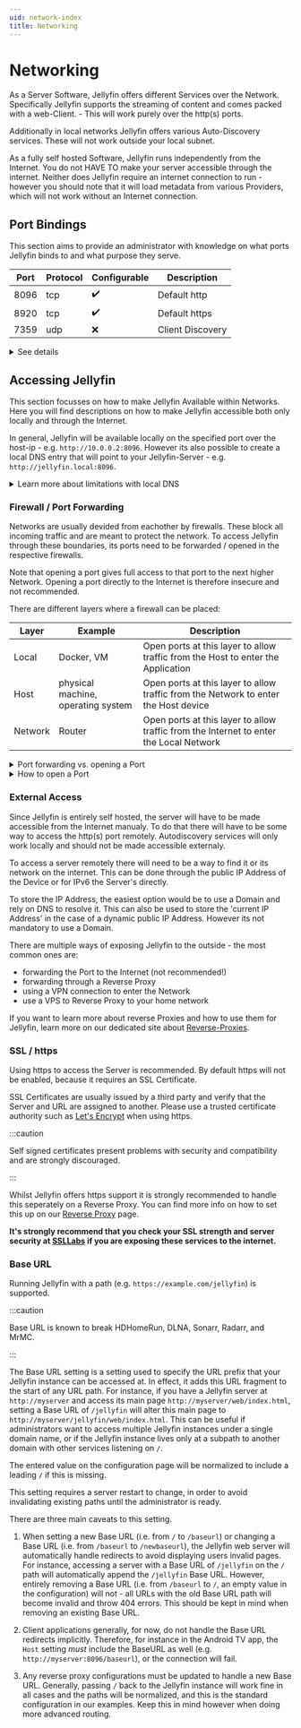 ```yaml
---
uid: network-index
title: Networking
---
```


# Networking

As a Server Software, Jellyfin offers different Services over the Network.
Specifically Jellyfin supports the streaming of content and comes packed with a web-Client. - This will work purely over the http(s) ports.

Additionally in local networks Jellyfin offers various Auto-Discovery services. These will not work outside your local subnet.

As a fully self hosted Software, Jellyfin runs independently from the Internet.
You do not HAVE TO make your server accessible through the internet.
Neither does Jellyfin require an internet connection to run - however you should note that it will load metadata from various Providers, which will not work without an Internet connection.

## Port Bindings

This section aims to provide an administrator with knowledge on what ports Jellyfin binds to and what purpose they serve.

| Port | Protocol | Configurable | Description |
|---|---|---|---|
| 8096 | tcp | ✔️ | Default http |
| 8920 | tcp | ✔️ | Default https |
| 7359 | udp | ❌ | Client Discovery |

<details>
<summary>See details</summary>

- **HTTP Traffic** (8096/tcp):
    The web frontend can be accessed here. You can modify this setting from the **Networking** page in the admin settings.

- **HTTPS Traffic** (8920/tcp):
    Used when https is enabled. By default this port will not be used.
    This setting can also be modified from the **Networking** page to use a different port.

- **Client Discovery** (7359/udp):
    Allows clients to discover Jellyfin on the local network. A broadcast message to this port will return detailed information about your server that includes name, ip-address and ID.

</details>

## Accessing Jellyfin

This section focusses on how to make Jellyfin Available within Networks.
Here you will find descriptions on how to make Jellyfin accessible both only locally and through the Internet.

In general, Jellyfin will be available locally on the specified port over the host-ip - e.g. `http://10.0.0.2:8096`.
However its also possible to create a local DNS entry that will point to your Jellyfin-Server - e.g. `http://jellyfin.local:8096`.

<details>
<summary>Learn more about limitations with local DNS</summary>

Devices like Google Chromecast or Google Streamer use hardcoded DNS Servers - therefore they will not make use of your local DNS entries.
There are multiple workarrounds for this issue.

The easiest involves the usage of IPv6 Entries in the public DNS.
Since IPv6 addresses dont differentiate between local and public, the address will be abled to get resolved locally.
This however requires the use of a public DNS server - The Jellyfin Server does not have to be accessible from the outside though!

</details>

### Firewall / Port Forwarding

Networks are usually devided from eachother by firewalls. These block all incoming traffic and are meant to protect the network.
To access Jellyfin through these boundaries, its ports need to be forwarded / opened in the respective firewalls.

Note that opening a port gives full access to that port to the next higher Network.
Opening a port directly to the Internet is therefore insecure and not recommended.

There are different layers where a firewall can be placed:

| Layer | Example | Description |
| --- | --- | --- |
| Local | Docker, VM | Open ports at this layer to allow traffic from the Host to enter the Application |
| Host | physical machine, operating system | Open ports at this layer to allow traffic from the Network to enter the Host device |
| Network | Router | Open ports at this layer to allow traffic from the Internet to enter the Local Network |

<details>
<summary>Port forwarding vs. opening a Port</summary>

Whilst Routers often allow you to forward a port, firewalls typically only allow you to open one.
The difference is within the Target. Opening a Port essentially just means that traffic on this Port will go through.
Forwarding a Port you typically do in NAT scenarios - traffic is coming in on your public IP Address, what device inside your network should recieve it.
Sometime port forwarding also offers to set a different target port then entry port.

</details>

<details>
<summary>How to open a Port</summary>

How exactly a port will be opened depends on your firewall software and its UI.
Here is linked below how to open ports for:

- [Windows Firewall](https://learn.microsoft.com/en-us/sql/reporting-services/report-server/configure-a-firewall-for-report-server-access?view=sql-server-ver16#open-ports-in-windows-firewall)
- [firewalld](https://firewalld.org/documentation/howto/open-a-port-or-service.html)
- [Uncomplicated Firewall](https://wiki.ubuntu.com/UncomplicatedFirewall#Basic_Usage) (ufw)
- [nftables](https://wiki.nftables.org/wiki-nftables/index.php/Main_Page)

</details>

### External Access

Since Jellyfin is entirely self hosted, the server will have to be made accessible from the Internet manualy.
To do that there will have to be some way to access the http(s) port remotely.
Autodiscovery services will only work locally and should not be made accessible externaly.

To access a server remotely there will need to be a way to find it or its network on the internet.
This can be done through the public IP Address of the Device or for IPv6 the Server's directly.

To store the IP Address, the easiest option would be to use a Domain and rely on DNS to resolve it.
This can also be used to store the 'current IP Address' in the case of a dynamic public IP Address.
However its not mandatory to use a Domain.

There are multiple ways of exposing Jellyfin to the outside - the most common ones are:

- forwarding the Port to the Internet (not recommended!)
- forwarding through a Reverse Proxy
- using a VPN connection to enter the Network
- use a VPS to Reverse Proxy to your home network

If you want to learn more about reverse Proxies and how to use them for Jellyfin, learn more on our dedicated site about [Reverse-Proxies](./reverse-proxy/).

### SSL / https

Using https to access the Server is recommended.
By default https will not be enabled, because it requires an SSL Certificate.

SSL Certificates are usually issued by a third party and verify that the Server and URL are assigned to another.
Please use a trusted certificate authority such as [Let's Encrypt](./advanced/letsencrypt) when using https.

:::caution

Self signed certificates present problems with security and compatibility and are strongly discouraged.

:::

Whilst Jellyfin offers https support it is strongly recommended to handle this seperately on a Reverse Proxy.
You can find more info on how to set this up on our [Reverse Proxy](./reverse-proxy/) page.

**It's strongly recommend that you check your SSL strength and server security at [SSLLabs](https://www.ssllabs.com/ssltest/analyze.html) if you are exposing these services to the internet.**

### Base URL

Running Jellyfin with a path (e.g. `https://example.com/jellyfin`) is supported.

:::caution

Base URL is known to break HDHomeRun, DLNA, Sonarr, Radarr, and MrMC.

:::

The Base URL setting is a setting used to specify the URL prefix that your Jellyfin instance can be accessed at. In effect, it adds this URL fragment to the start of any URL path. For instance, if you have a Jellyfin server at `http://myserver` and access its main page `http://myserver/web/index.html`, setting a Base URL of `/jellyfin` will alter this main page to `http://myserver/jellyfin/web/index.html`. This can be useful if administrators want to access multiple Jellyfin instances under a single domain name, or if the Jellyfin instance lives only at a subpath to another domain with other services listening on `/`.

The entered value on the configuration page will be normalized to include a leading `/` if this is missing.

This setting requires a server restart to change, in order to avoid invalidating existing paths until the administrator is ready.

There are three main caveats to this setting.

1. When setting a new Base URL (i.e. from `/` to `/baseurl`) or changing a Base URL (i.e. from `/baseurl` to `/newbaseurl`), the Jellyfin web server will automatically handle redirects to avoid displaying users invalid pages. For instance, accessing a server with a Base URL of `/jellyfin` on the `/` path will automatically append the `/jellyfin` Base URL. However, entirely removing a Base URL (i.e. from `/baseurl` to `/`, an empty value in the configuration) will not - all URLs with the old Base URL path will become invalid and throw 404 errors. This should be kept in mind when removing an existing Base URL.

2. Client applications generally, for now, do not handle the Base URL redirects implicitly. Therefore, for instance in the Android TV app, the `Host` setting _must_ include the BaseURL as well (e.g. `http://myserver:8096/baseurl`), or the connection will fail.

3. Any reverse proxy configurations must be updated to handle a new Base URL. Generally, passing `/` back to the Jellyfin instance will work fine in all cases and the paths will be normalized, and this is the standard configuration in our examples. Keep this in mind however when doing more advanced routing.
